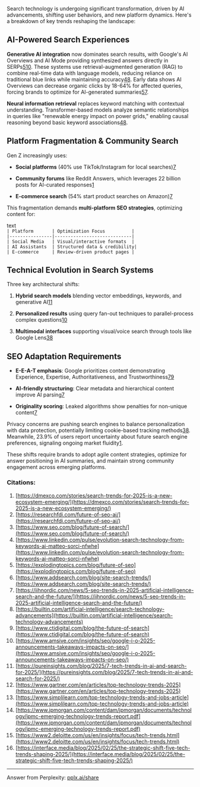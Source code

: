 Search technology is undergoing significant transformation, driven by AI advancements, shifting user behaviors, and new platform dynamics. Here's a breakdown of key trends reshaping the landscape:

## **AI-Powered Search Experiences**

**Generative AI integration** now dominates search results, with Google's AI Overviews and AI Mode providing synthesized answers directly in SERPs[5](https://explodingtopics.com/blog/future-of-seo)[10](https://www.amsive.com/insights/seo/google-i-o-2025-announcements-takeaways-impacts-on-seo/). These systems use retrieval-augmented generation (RAG) to combine real-time data with language models, reducing reliance on traditional blue links while maintaining accuracy[4](https://www.linkedin.com/pulse/evolution-search-technology-from-keywords-ai-matteo-sorci-nfwhe)[8](https://builtin.com/artificial-intelligence/search-technology-advancements). Early data shows AI Overviews can decrease organic clicks by 18-64% for affected queries, forcing brands to optimize for AI-generated summaries[5](https://explodingtopics.com/blog/future-of-seo)[7](https://iihnordic.com/news/5-seo-trends-in-2025-artificial-intelligence-search-and-the-future/).

**Neural information retrieval** replaces keyword matching with contextual understanding. Transformer-based models analyze semantic relationships in queries like "renewable energy impact on power grids," enabling causal reasoning beyond basic keyword associations[4](https://www.linkedin.com/pulse/evolution-search-technology-from-keywords-ai-matteo-sorci-nfwhe)[8](https://builtin.com/artificial-intelligence/search-technology-advancements).

## **Platform Fragmentation & Community Search**

Gen Z increasingly uses:

* **Social platforms** (40% use TikTok/Instagram for local searches)[7](https://iihnordic.com/news/5-seo-trends-in-2025-artificial-intelligence-search-and-the-future/)

* **Community forums** like Reddit Answers, which leverages 22 billion posts for AI-curated responses[1](https://dmexco.com/stories/search-trends-for-2025-is-a-new-ecosystem-emerging/)

* **E-commerce search** (54% start product searches on Amazon)[7](https://iihnordic.com/news/5-seo-trends-in-2025-artificial-intelligence-search-and-the-future/)

This fragmentation demands **multi-platform SEO strategies**, optimizing content for:

text  
`| Platform       | Optimization Focus          |`  
`|----------------|-----------------------------|`  
`| Social Media   | Visual/interactive formats  |`  
`| AI Assistants  | Structured data & credibility|`  
`| E-commerce     | Review-driven product pages |`

## **Technical Evolution in Search Systems**

Three key architectural shifts:

1. **Hybrid search models** blending vector embeddings, keywords, and generative AI[11](https://pureinsights.com/blog/2025/7-tech-trends-in-ai-and-search-for-2025/)

2. **Personalized results** using query fan-out techniques to parallel-process complex questions[10](https://www.amsive.com/insights/seo/google-i-o-2025-announcements-takeaways-impacts-on-seo/)

3. **Multimodal interfaces** supporting visual/voice search through tools like Google Lens[3](https://www.seo.com/blog/future-of-search/)[8](https://builtin.com/artificial-intelligence/search-technology-advancements)

## **SEO Adaptation Requirements**

* **E-E-A-T emphasis**: Google prioritizes content demonstrating Experience, Expertise, Authoritativeness, and Trustworthiness[7](https://iihnordic.com/news/5-seo-trends-in-2025-artificial-intelligence-search-and-the-future/)[9](https://www.ctidigital.com/blog/the-future-of-search)

* **AI-friendly structuring**: Clear metadata and hierarchical content improve AI parsing[7](https://iihnordic.com/news/5-seo-trends-in-2025-artificial-intelligence-search-and-the-future/)

* **Originality scoring**: Leaked algorithms show penalties for non-unique content[7](https://iihnordic.com/news/5-seo-trends-in-2025-artificial-intelligence-search-and-the-future/)

Privacy concerns are pushing search engines to balance personalization with data protection, potentially limiting cookie-based tracking methods[3](https://www.seo.com/blog/future-of-search/)[8](https://builtin.com/artificial-intelligence/search-technology-advancements). Meanwhile, 23.9% of users report uncertainty about future search engine preferences, signaling ongoing market fluidity[1](https://dmexco.com/stories/search-trends-for-2025-is-a-new-ecosystem-emerging/).

These shifts require brands to adopt agile content strategies, optimize for answer positioning in AI summaries, and maintain strong community engagement across emerging platforms.

### **Citations:**

1. [https://dmexco.com/stories/search-trends-for-2025-is-a-new-ecosystem-emerging/](https://dmexco.com/stories/search-trends-for-2025-is-a-new-ecosystem-emerging/)  
2. [https://researchfdi.com/future-of-seo-ai/](https://researchfdi.com/future-of-seo-ai/)  
3. [https://www.seo.com/blog/future-of-search/](https://www.seo.com/blog/future-of-search/)  
4. [https://www.linkedin.com/pulse/evolution-search-technology-from-keywords-ai-matteo-sorci-nfwhe](https://www.linkedin.com/pulse/evolution-search-technology-from-keywords-ai-matteo-sorci-nfwhe)  
5. [https://explodingtopics.com/blog/future-of-seo](https://explodingtopics.com/blog/future-of-seo)  
6. [https://www.addsearch.com/blog/site-search-trends/](https://www.addsearch.com/blog/site-search-trends/)  
7. [https://iihnordic.com/news/5-seo-trends-in-2025-artificial-intelligence-search-and-the-future/](https://iihnordic.com/news/5-seo-trends-in-2025-artificial-intelligence-search-and-the-future/)  
8. [https://builtin.com/artificial-intelligence/search-technology-advancements](https://builtin.com/artificial-intelligence/search-technology-advancements)  
9. [https://www.ctidigital.com/blog/the-future-of-search](https://www.ctidigital.com/blog/the-future-of-search)  
10. [https://www.amsive.com/insights/seo/google-i-o-2025-announcements-takeaways-impacts-on-seo/](https://www.amsive.com/insights/seo/google-i-o-2025-announcements-takeaways-impacts-on-seo/)  
11. [https://pureinsights.com/blog/2025/7-tech-trends-in-ai-and-search-for-2025/](https://pureinsights.com/blog/2025/7-tech-trends-in-ai-and-search-for-2025/)  
12. [https://www.gartner.com/en/articles/top-technology-trends-2025](https://www.gartner.com/en/articles/top-technology-trends-2025)  
13. [https://www.simplilearn.com/top-technology-trends-and-jobs-article](https://www.simplilearn.com/top-technology-trends-and-jobs-article)  
14. [https://www.jpmorgan.com/content/dam/jpmorgan/documents/technology/jpmc-emerging-technology-trends-report.pdf](https://www.jpmorgan.com/content/dam/jpmorgan/documents/technology/jpmc-emerging-technology-trends-report.pdf)  
15. [https://www2.deloitte.com/us/en/insights/focus/tech-trends.html](https://www2.deloitte.com/us/en/insights/focus/tech-trends.html)  
16. [https://interface.media/blog/2025/02/25/the-strategic-shift-five-tech-trends-shaping-2025/](https://interface.media/blog/2025/02/25/the-strategic-shift-five-tech-trends-shaping-2025/)

---

Answer from Perplexity: [pplx.ai/share](https://www.perplexity.ai/search/pplx.ai/share)

